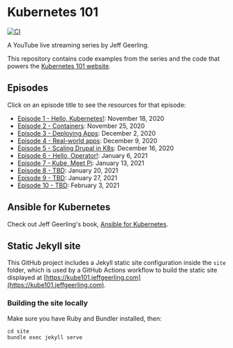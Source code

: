# Kubernetes 101

[![CI](https://github.com/geerlingguy/kubernetes-101/workflows/CI/badge.svg?branch=master&event=push)](https://github.com/geerlingguy/kubernetes-101/actions?query=workflow%3ACI)

A YouTube live streaming series by Jeff Geerling.

This repository contains code examples from the series and the code that powers the [Kubernetes 101 website](https://kube101.jeffgeerling.com).

## Episodes

Click on an episode title to see the resources for that episode:

  - [Episode 1 - Hello, Kubernetes!](episode-01): November 18, 2020
  - [Episode 2 - Containers](episode-02): November 25, 2020
  - [Episode 3 - Deploying Apps](episode-03): December 2, 2020
  - [Episode 4 - Real-world apps](episode-04): December 9, 2020
  - [Episode 5 - Scaling Drupal in K8s](episode-05): December 16, 2020
  - [Episode 6 - Hello, Operator!](episode-06): January 6, 2021
  - [Episode 7 - Kube, Meet Pi](episode-07): January 13, 2021
  - [Episode 8 - TBD](episode-08): January 20, 2021
  - [Episode 9 - TBD](episode-09): January 27, 2021
  - [Episode 10 - TBD](episode-10): February 3, 2021

## Ansible for Kubernetes

Check out Jeff Geerling's book, [Ansible for Kubernetes](https://www.ansibleforkubernetes.com).

## Static Jekyll site

This GitHub project includes a Jekyll static site configuration inside the `site` folder, which is used by a GitHub Actions workflow to build the static site displayed at [https://kube101.jeffgeerling.com](https://kube101.jeffgeerling.com).

### Building the site locally

Make sure you have Ruby and Bundler installed, then:

    cd site
    bundle exec jekyll serve
